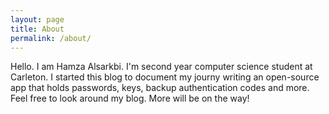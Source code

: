 ```yaml
---
layout: page
title: About
permalink: /about/
---
```



Hello. I am Hamza Alsarkbi. I'm second year computer science student at Carleton. I started this blog to document my journy writing an open-source app that holds passwords, keys, backup authentication codes and more. Feel free to look around my blog. More will be on the way!
